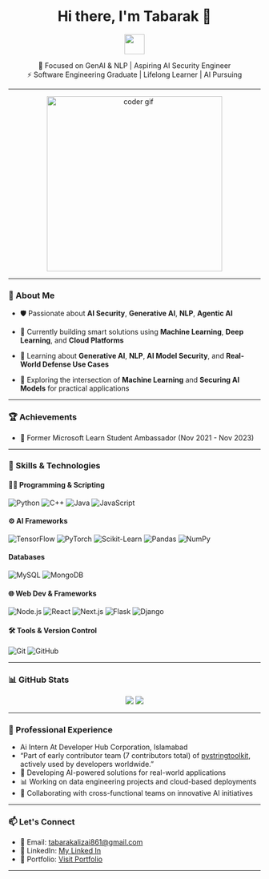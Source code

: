 <h1 align="center">Hi there, I'm Tabarak 👋</h1>

<p align="center">
  <img src="https://media.giphy.com/media/SWoSkN6DxTszqIKEqv/giphy.gif" width="40" />
</p>

<p align="center">
  🎯 Focused on GenAI & NLP | Aspiring AI Security Engineer<br />
  ⚡ Software Engineering Graduate | Lifelong Learner | AI Pursuing
</p>

---
<p align="center">
  <img src="https://media.giphy.com/media/qgQUggAC3Pfv687qPC/giphy.gif" width="350" alt="coder gif"/>
</p>

---

### 🚀 About Me

- 🛡️ Passionate about **AI Security**, **Generative AI**, **NLP**, **Agentic AI**
  
- 🤖 Currently building smart solutions using **Machine Learning**, **Deep Learning**, and **Cloud Platforms**
- 📘 Learning about **Generative AI**, **NLP**, **AI Model Security**, and **Real-World Defense Use Cases**
- 🧩 Exploring the intersection of **Machine Learning** and **Securing AI Models** for practical applications

---

### 🏆 Achievements

- 🏅 Former Microsoft Learn Student Ambassador (Nov 2021 - Nov 2023)


---

### 🧠 Skills & Technologies

#### 👨‍💻 Programming & Scripting
![Python](https://img.shields.io/badge/-Python-3776AB?style=flat&logo=python&logoColor=white)
![C++](https://img.shields.io/badge/-C++-00599C?style=flat&logo=c%2b%2b&logoColor=white)
![Java](https://img.shields.io/badge/-Java-007396?style=flat&logo=java&logoColor=white)
![JavaScript](https://img.shields.io/badge/-Javascript-007396?style=flat&logo=javascript&logoColor=white)

#### ⚙️ AI Frameworks 
![TensorFlow](https://img.shields.io/badge/-TensorFlow-FF6F00?style=flat&logo=tensorflow&logoColor=white)
![PyTorch](https://img.shields.io/badge/-PyTorch-EE4C2C?style=flat&logo=pytorch&logoColor=white)
![Scikit-Learn](https://img.shields.io/badge/-Scikit--Learn-F7931E?style=flat&logo=scikit-learn&logoColor=white)
![Pandas](https://img.shields.io/badge/-Pandas-150458?style=flat&logo=pandas&logoColor=white)
![NumPy](https://img.shields.io/badge/-NumPy-013243?style=flat&logo=numpy&logoColor=white)

#### Databases
![MySQL](https://img.shields.io/badge/-MySQL-4479A1?style=flat&logo=mysql&logoColor=white)
![MongoDB](https://img.shields.io/badge/-MongoDB-47A248?style=flat&logo=mongodb&logoColor=white)


#### 🌐 Web Dev & Frameworks
![Node.js](https://img.shields.io/badge/-Node.js-339933?style=flat&logo=nodedotjs&logoColor=white)
![React](https://img.shields.io/badge/-React-61DAFB?style=flat&logo=react&logoColor=black)
![Next.js](https://img.shields.io/badge/-Next.js-000000?style=flat&logo=nextdotjs&logoColor=white)
![Flask](https://img.shields.io/badge/-Flask-000000?style=flat&logo=flask&logoColor=white)
![Django](https://img.shields.io/badge/-Django-092E20?style=flat&logo=django&logoColor=white)

#### 🛠️ Tools & Version Control
![Git](https://img.shields.io/badge/-Git-F05032?style=flat&logo=git&logoColor=white)
![GitHub](https://img.shields.io/badge/-GitHub-181717?style=flat&logo=github&logoColor=white)

---

### 📊 GitHub Stats

<p align="center">
  <img src="https://github-readme-stats.vercel.app/api?username=TabarakAllahKhan&show_icons=true&theme=tokyonight&hide=issues" />
  <img src="https://github-readme-stats.vercel.app/api/top-langs/?username=TabarakAllahKhan&layout=compact&theme=tokyonight" />
</p>

---

### 💼 Professional Experience
- Ai Intern At Developer Hub Corporation, Islamabad
- “Part of early contributor team (7 contributors total) of [pystringtoolkit](https://github.com/RaeesFatima/pystringtoolkit/tree/main), actively used by developers worldwide.”
- 🚀 Developing AI-powered solutions for real-world applications
- 📊 Working on data engineering projects and cloud-based deployments
- 🤝 Collaborating with cross-functional teams on innovative AI initiatives

---

### 📫 Let's Connect

- 📧 Email: tabarakalizai861@gmail.com
- 💼 LinkedIn: [My Linked In](https://www.linkedin.com/in/tabarakallahkhan/)
- 📝 Portfolio: [Visit Portfolio](https://my-portfolio-nu-topaz-64.vercel.app/)

---
